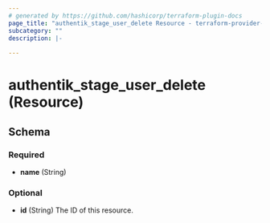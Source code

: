 ```yaml
---
# generated by https://github.com/hashicorp/terraform-plugin-docs
page_title: "authentik_stage_user_delete Resource - terraform-provider-authentik"
subcategory: ""
description: |-
  
---
```


# authentik_stage_user_delete (Resource)





<!-- schema generated by tfplugindocs -->
## Schema

### Required

- **name** (String)

### Optional

- **id** (String) The ID of this resource.


